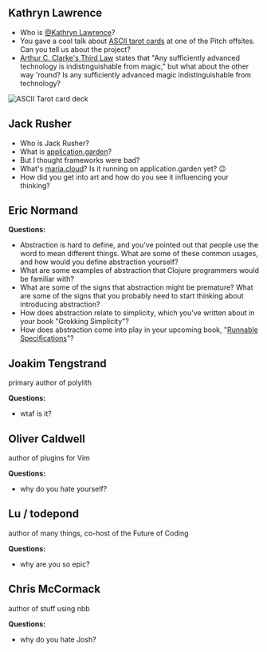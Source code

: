 ## Kathryn Lawrence

- Who is [@Kathryn Lawrence](https://clojurians.slack.com/team/U036AP3U9BM)?
- You gave a cool talk about [ASCII tarot cards](https://ascii-tarot.com) at one of the Pitch offsites. Can you tell us about the project?
- [Arthur C. Clarke's Third Law](https://en.wikipedia.org/wiki/Clarke's_three_laws) states that "Any sufficiently advanced technology is indistinguishable from magic," but what about the other way 'round? Is any sufficiently advanced magic indistinguishable from technology?

![ASCII Tarot card deck](https://raw.githubusercontent.com/lawreka/ascii-tarot/HEAD/irl.JPG)

## Jack Rusher

- Who is Jack Rusher?
- What is [application.garden](https://docs.apps.garden/)?
- But I thought frameworks were bad?
- What's [maria.cloud](https://www.maria.cloud/)? Is it running on application.garden yet? :wink: 
- How did you get into art and how do you see it influencing your thinking?

## Eric Normand

**Questions:**
- Abstraction is hard to define, and you've pointed out that people use the word to mean different things. What are some of these common usages, and how would you define abstraction yourself?
- What are some examples of abstraction that Clojure programmers would be familiar with?
- What are some of the signs that abstraction might be premature? What are some of the signs that you probably need to start thinking about introducing abstraction?
- How does abstraction relate to simplicity, which you've written about in your book "Grokking Simplicity"?
- How does abstraction come into play in your upcoming book, "[Runnable Specifications](https://ericnormand.me/domain-modeling)"?

##  Joakim Tengstrand 

primary author of polylith

**Questions:**
- wtaf is it?

## Oliver Caldwell

author of plugins for Vim 

**Questions:**
- why do you hate yourself?

## Lu / todepond

author of many things, co-host of the Future of Coding

**Questions:**
- why are you so epic?

## Chris McCormack

author of stuff using nbb

**Questions:**
- why do you hate Josh?
